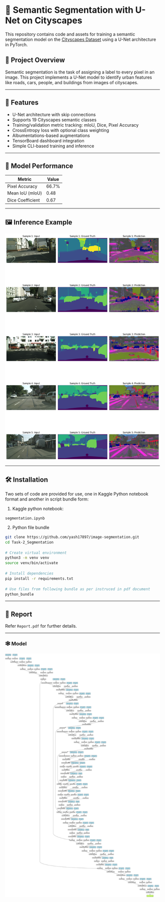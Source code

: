# 🧠 Semantic Segmentation with U-Net on Cityscapes

This repository contains code and assets for training a semantic segmentation model on the [Cityscapes Dataset](https://www.cityscapes-dataset.com/) using a U-Net architecture in PyTorch.

## 📌 Project Overview

Semantic segmentation is the task of assigning a label to every pixel in an image. This project implements a U-Net model to identify urban features like roads, cars, people, and buildings from images of cityscapes.

---

## 🚀 Features

- U-Net architecture with skip connections
- Supports 19 Cityscapes semantic classes
- Training/validation metric tracking: mIoU, Dice, Pixel Accuracy
- CrossEntropy loss with optional class weighting
- Albumentations-based augmentations
- TensorBoard dashboard integration
- Simple CLI-based training and inference

---

## 🧪 Model Performance

| Metric           | Value       |
|------------------|-------------|
| Pixel Accuracy   | 66.7%       |
| Mean IoU (mIoU)  | 0.48        |
| Dice Coefficient | 0.67        |

---

## 🖼️ Inference Example

![](aa.png) 

---

## 🛠️ Installation

Two sets of code are provided for use, one in Kaggle Python notebook format and another in script bundle form: 

1. Kaggle python notebook:

```
segmentation.ipynb
```

2. Python file bundle
```bash
git clone https://github.com/yash17897/image-segmentation.git
cd Task-2_Segmentation

# Create virtual environment
python3 -m venv venv
source venv/bin/activate

# Install dependencies
pip install -r requirements.txt

# Use files from following bundle as per instruced in pdf document
python_bundle
```

---

## 📑 Report

Refer `Report.pdf` for further details.

---

### 🕸️ Model

![U-Net](unet_graph.png) 
